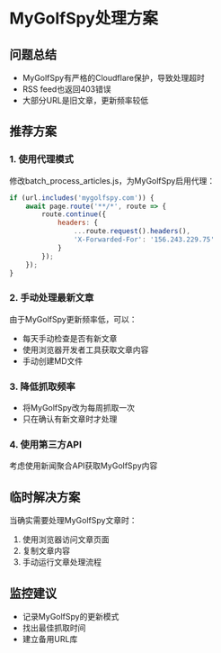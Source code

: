 # MyGolfSpy处理方案

## 问题总结
- MyGolfSpy有严格的Cloudflare保护，导致处理超时
- RSS feed也返回403错误
- 大部分URL是旧文章，更新频率较低

## 推荐方案

### 1. 使用代理模式
修改batch_process_articles.js，为MyGolfSpy启用代理：
```javascript
if (url.includes('mygolfspy.com')) {
    await page.route('**/*', route => {
        route.continue({
            headers: {
                ...route.request().headers(),
                'X-Forwarded-For': '156.243.229.75'
            }
        });
    });
}
```

### 2. 手动处理最新文章
由于MyGolfSpy更新频率低，可以：
- 每天手动检查是否有新文章
- 使用浏览器开发者工具获取文章内容
- 手动创建MD文件

### 3. 降低抓取频率
- 将MyGolfSpy改为每周抓取一次
- 只在确认有新文章时才处理

### 4. 使用第三方API
考虑使用新闻聚合API获取MyGolfSpy内容

## 临时解决方案
当确实需要处理MyGolfSpy文章时：
1. 使用浏览器访问文章页面
2. 复制文章内容
3. 手动运行文章处理流程

## 监控建议
- 记录MyGolfSpy的更新模式
- 找出最佳抓取时间
- 建立备用URL库